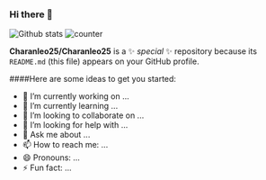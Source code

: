 ### Hi there 👋
![Github stats](https://github-readme-stats.vercel.app/api?username=Charanleo25)
![counter](https://[https://enn1pyav5hvt0a.m.pipedream.net/].m.pipedream.net)

**Charanleo25/Charanleo25** is a ✨ _special_ ✨ repository because its `README.md` (this file) appears on your GitHub profile.

####Here are some ideas to get you started:

- 🔭 I’m currently working on ...
- 🌱 I’m currently learning ...
- 👯 I’m looking to collaborate on ...
- 🤔 I’m looking for help with ...
- 💬 Ask me about ...
- 📫 How to reach me: ...
- 😄 Pronouns: ...
- ⚡ Fun fact: ...

